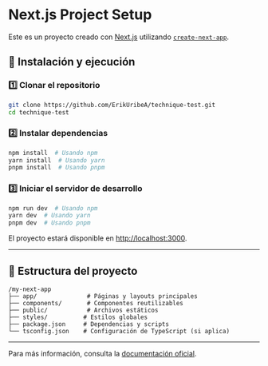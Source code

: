 # Next.js Project Setup

Este es un proyecto creado con [Next.js](https://nextjs.org) utilizando [`create-next-app`](https://nextjs.org/docs/app/api-reference/cli/create-next-app).

## 🚀 Instalación y ejecución

### 1️⃣ Clonar el repositorio 
```bash
git clone https://github.com/ErikUribeA/technique-test.git
cd technique-test
```

### 2️⃣ Instalar dependencias
```bash
npm install  # Usando npm
yarn install  # Usando yarn
pnpm install  # Usando pnpm
```

### 3️⃣ Iniciar el servidor de desarrollo
```bash
npm run dev  # Usando npm
yarn dev  # Usando yarn
pnpm dev  # Usando pnpm
```

El proyecto estará disponible en [http://localhost:3000](http://localhost:3000).

---

## 📂 Estructura del proyecto

```
/my-next-app
├── app/              # Páginas y layouts principales
├── components/       # Componentes reutilizables
├── public/           # Archivos estáticos
├── styles/          # Estilos globales
├── package.json     # Dependencias y scripts
└── tsconfig.json    # Configuración de TypeScript (si aplica)
```

---


Para más información, consulta la [documentación oficial](https://nextjs.org/docs).

